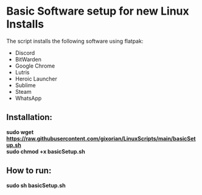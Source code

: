 # Basic Software setup for new Linux Installs
The script installs the following software using flatpak: <br />
* Discord
* BitWarden
* Google Chrome
* Lutris
* Heroic Launcher
* Sublime
* Steam
* WhatsApp

## Installation:

**sudo wget https://raw.githubusercontent.com/gixorian/LinuxScripts/main/basicSetup.sh** <br />
**sudo chmod +x basicSetup.sh**

## How to run:

**sudo sh basicSetup.sh**
